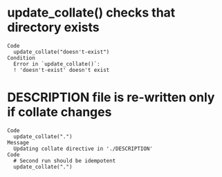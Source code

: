 # update_collate() checks that directory exists

    Code
      update_collate("doesn't-exist")
    Condition
      Error in `update_collate()`:
      ! 'doesn't-exist' doesn't exist

# DESCRIPTION file is re-written only if collate changes

    Code
      update_collate(".")
    Message
      Updating collate directive in './DESCRIPTION'
    Code
      # Second run should be idempotent
      update_collate(".")

